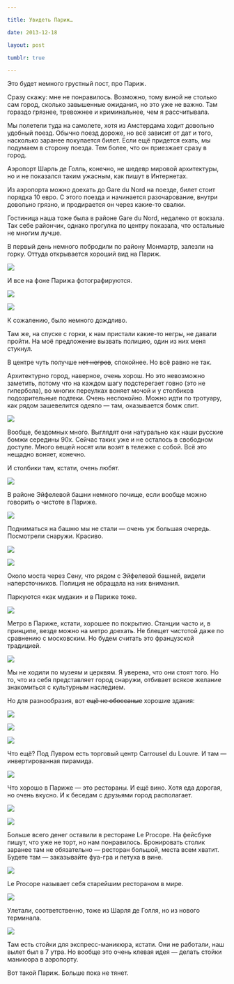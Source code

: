 ```yaml
---

title: Увидеть Париж…

date: 2013-12-18

layout: post

tumblr: true

---
```

Это будет немного грустный пост, про Париж.

Сразу скажу: мне не понравилось. Возможно, тому виной не столько сам город, сколько завышенные ожидания, но это уже не важно. Там гораздо грязнее, тревожнее и криминальнее, чем я рассчитывала.

Мы полетели туда на самолете, хотя из Амстердама ходит довольно удобный поезд. Обычно поезд дороже, но всё зависит от дат и того, насколько заранее покупается билет. Если ещё придется ехать, мы подумаем в сторону поезда. Тем более, что он приезжает сразу в город.
<excerpt/>

Аэропорт Шарль де Голль, конечно, не шедевр мировой архитектуры, но и не показался таким ужасным, как пишут в Интернетах.

Из аэропорта можно доехать до Gare du Nord на поезде, билет стоит порядка 10 евро. С этого поезда и начинается разочарование, внутри довольно грязно, и продирается он через какие-то свалки.

Гостиница наша тоже была в районе Gare du Nord, недалеко от вокзала. Так себе райончик, однако прогулка по центру показала, что остальные не многим лучше.

В первый день немного побродили по району Монмартр, залезли на горку. Оттуда открывается хороший вид на Париж.

[](http://fotki.yandex.ru/users/toivonens/view/512877/)
[![](http://img-fotki.yandex.ru/get/9752/14441195.2f/0_7d36d_85a6d1bd_L.jpg)](http://fotki.yandex.ru/users/toivonens/view/512877/)

И все на фоне Парижа фотографируются.

[](http://fotki.yandex.ru/users/toivonens/view/512756/)
[![](http://img-fotki.yandex.ru/get/9826/14441195.2d/0_7d2f4_ccdb3e6b_L.jpg)](http://fotki.yandex.ru/users/toivonens/view/512756/)

[](http://fotki.yandex.ru/users/toivonens/view/512765/)
[![](http://img-fotki.yandex.ru/get/9808/14441195.2d/0_7d2fd_3a8fa881_L.jpg)](http://fotki.yandex.ru/users/toivonens/view/512765/)

К сожалению, было немного дождливо.

Там же, на спуске с горки, к нам пристали какие-то негры, не давали пройти. На моё предложение вызвать полицию, один из них меня стукнул.

В центре чуть получше <strike>нет негров</strike>, спокойнее. Но всё равно не так.

Архитектурно город, наверное, очень хорош. Но это невозможно заметить, потому что на каждом шагу подстерегает говно (это не гипербола), во многих переулках воняет мочой и у столбиков подозрительные подтеки. Очень неспокойно. Можно идти по тротуару, как рядом зашевелится одеяло — там, оказывается бомж спит.

[](http://fotki.yandex.ru/users/toivonens/view/512771/)
[![](http://img-fotki.yandex.ru/get/6730/14441195.2d/0_7d303_7a12b950_L.jpg)](http://fotki.yandex.ru/users/toivonens/view/512771/)

Вообще, бездомных много. Выглядят они натурально как наши русские бомжи середины 90х. Сейчас таких уже и не осталось в свободном доступе. Много вещей носят или возят в тележке с собой. Всё это нещадно воняет, конечно.

И столбики там, кстати, очень любят.

[](http://fotki.yandex.ru/users/toivonens/view/512767/)
[![](http://img-fotki.yandex.ru/get/9299/14441195.2d/0_7d2ff_f4f6a4dd_L.jpg)](http://fotki.yandex.ru/users/toivonens/view/512767/)

В районе Эйфелевой башни немного почище, если вообще можно говорить о чистоте в Париже.

[](http://fotki.yandex.ru/users/toivonens/view/512760/)
[![](http://img-fotki.yandex.ru/get/9302/14441195.2d/0_7d2f8_73376b4e_L.jpg)](http://fotki.yandex.ru/users/toivonens/view/512760/)

Подниматься на башню мы не стали — очень уж большая очередь. Посмотрели снаружи. Красиво.

[](http://fotki.yandex.ru/users/toivonens/view/512776/)
[![](http://img-fotki.yandex.ru/get/9118/14441195.2d/0_7d308_ea0f1ce1_L.jpg)](http://fotki.yandex.ru/users/toivonens/view/512776/)

[](http://fotki.yandex.ru/users/toivonens/view/512825/)
[![](http://img-fotki.yandex.ru/get/9508/14441195.2e/0_7d339_3d79026b_L.jpg)](http://fotki.yandex.ru/users/toivonens/view/512825/)

Около моста через Сену, что рядом с Эйфелевой башней, видели наперсточников. Полиция не обращала на них внимания.

Паркуются «как мудаки» и в Париже тоже.

[](http://fotki.yandex.ru/users/toivonens/view/512762/)
[![](http://img-fotki.yandex.ru/get/9808/14441195.2d/0_7d2fa_2a80e689_L.jpg)](http://fotki.yandex.ru/users/toivonens/view/512762/)

Метро в Париже, кстати, хорошее по покрытию. Станции часто и, в принципе, везде можно на метро доехать. Не блещет чистотой даже по сравнению с московским. Но будем считать это французской традицией.

[](http://fotki.yandex.ru/users/toivonens/view/512795/)
[![](http://img-fotki.yandex.ru/get/9319/14441195.2d/0_7d31b_d6238327_L.jpg)](http://fotki.yandex.ru/users/toivonens/view/512795/)

Мы не ходили по музеям и церквям. Я уверена, что они стоят того. Но то, что из себя представляет город снаружи, отбивает всякое желание знакомиться с культурным наследием.

Но для разнообразия, вот <strike>ещё не обоссаные</strike> хорошие здания:

[](http://fotki.yandex.ru/users/toivonens/view/512770/)
[![](http://img-fotki.yandex.ru/get/9509/14441195.2d/0_7d302_957096c1_L.jpg)](http://fotki.yandex.ru/users/toivonens/view/512770/)

[](http://fotki.yandex.ru/users/toivonens/view/512778/)
[![](http://img-fotki.yandex.ru/get/9509/14441195.2d/0_7d30a_1b49174e_L.jpg)](http://fotki.yandex.ru/users/toivonens/view/512778/)

[](http://fotki.yandex.ru/users/toivonens/view/512782/)
[![](http://img-fotki.yandex.ru/get/9759/14441195.2d/0_7d30e_9bc7cb1e_L.jpg)](http://fotki.yandex.ru/users/toivonens/view/512782/)

Что ещё? Под Лувром есть торговый центр Carrousel du Louvre. И там — инвертированная пирамида.

[](http://fotki.yandex.ru/users/toivonens/view/512848/)
[![](http://img-fotki.yandex.ru/get/9808/14441195.2e/0_7d350_c2e624ea_L.jpg)](http://fotki.yandex.ru/users/toivonens/view/512848/)

Что хорошо в Париже — это рестораны. И ещё вино. Хотя еда дорогая, но очень вкусно. И к беседам с друзьями город располагает.

[](http://fotki.yandex.ru/users/toivonens/view/512775/)
[![](http://img-fotki.yandex.ru/get/9258/14441195.2d/0_7d307_6f7c599a_L.jpg)](http://fotki.yandex.ru/users/toivonens/view/512775/)

[](http://fotki.yandex.ru/users/toivonens/view/512785/)
[![](http://img-fotki.yandex.ru/get/9510/14441195.2d/0_7d311_da8539f8_L.jpg)](http://fotki.yandex.ru/users/toivonens/view/512785/)

Больше всего денег оставили в ресторане Le Procope. На фейсбуке пишут, что уже не торт, но нам понравилось. Бронировать столик заранее там не обязательно — ресторан большой, места всем хватит. Будете там — заказывайте фуа-гра и петуха в вине.

[](http://fotki.yandex.ru/users/toivonens/view/512789/)
[![](http://img-fotki.yandex.ru/get/6724/14441195.2d/0_7d315_69b9a367_L.jpg)](http://fotki.yandex.ru/users/toivonens/view/512789/)

Le Procope называет себя старейшим рестораном в мире.

[](http://fotki.yandex.ru/users/toivonens/view/512799/)
[![](http://img-fotki.yandex.ru/get/9752/14441195.2d/0_7d31f_963800f6_L.jpg)](http://fotki.yandex.ru/users/toivonens/view/512799/)

Улетали, соответственно, тоже из Шарля де Голля, но из нового терминала.

[](http://fotki.yandex.ru/users/toivonens/view/512774/)
[![](http://img-fotki.yandex.ru/get/9510/14441195.2d/0_7d306_c2ee8dee_L.jpg)](http://fotki.yandex.ru/users/toivonens/view/512774/)

Там есть стойки для экспресс-маникюра, кстати. Они не работали, наш вылет был в 7 утра. Но вообще это очень клевая идея — делать стойки маникюра в аэропорту.

Вот такой Париж. Больше пока не тянет.
